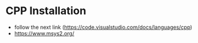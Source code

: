 # CPP Installation

- follow the next link (https://code.visualstudio.com/docs/languages/cpp)
- https://www.msys2.org/
